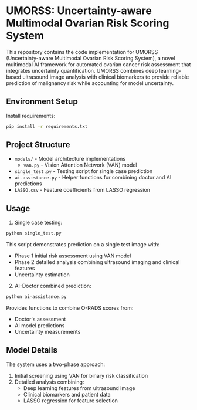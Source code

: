 # UMORSS: Uncertainty-aware Multimodal Ovarian Risk Scoring System

This repository contains the code implementation for UMORSS (Uncertainty-aware Multimodal Ovarian Risk Scoring System), a novel multimodal AI framework for automated ovarian cancer risk assessment that integrates uncertainty quantification. UMORSS combines deep learning-based ultrasound image analysis with clinical biomarkers to provide reliable prediction of malignancy risk while accounting for model uncertainty.

## Environment Setup

Install requirements:

```bash
pip install -r requirements.txt
```

## Project Structure

- `models/` - Model architecture implementations
  - `van.py` - Vision Attention Network (VAN) model
- `single_test.py` - Testing script for single case prediction
- `ai-assistance.py` - Helper functions for combining doctor and AI predictions
- `LASSO.csv` - Feature coefficients from LASSO regression

## Usage

1. Single case testing:

```python
python single_test.py
```

This script demonstrates prediction on a single test image with:

- Phase 1 initial risk assessment using VAN model
- Phase 2 detailed analysis combining ultrasound imaging and clinical features
- Uncertainty estimation

2. AI-Doctor combined prediction:

```python
python ai-assistance.py
```

Provides functions to combine O-RADS scores from:

- Doctor's assessment
- AI model predictions
- Uncertainty measurements

## Model Details

The system uses a two-phase approach:

1. Initial screening using VAN for binary risk classification
2. Detailed analysis combining:
   - Deep learning features from ultrasound image
   - Clinical biomarkers and patient data
   - LASSO regression for feature selection

